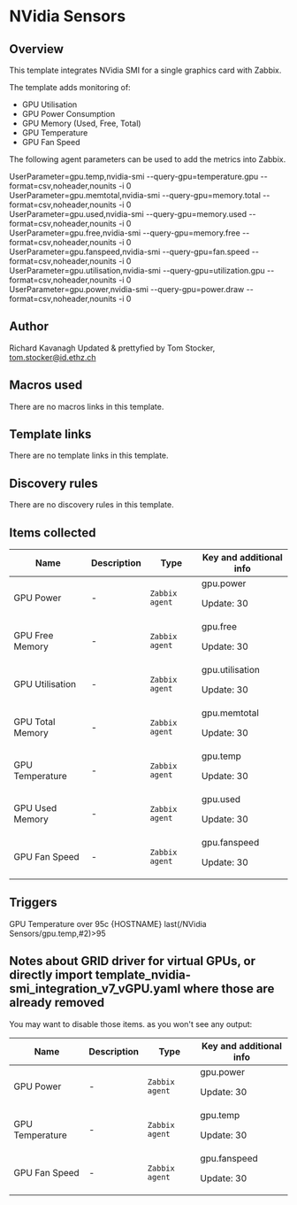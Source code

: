 # NVidia Sensors

## Overview

This template integrates NVidia SMI for a single graphics card with Zabbix.

The template adds monitoring of:

* GPU Utilisation
* GPU Power Consumption
* GPU Memory (Used, Free, Total)
* GPU Temperature
* GPU Fan Speed

The following agent parameters can be used to add the metrics into Zabbix.

UserParameter=gpu.temp,nvidia-smi --query-gpu=temperature.gpu --format=csv,noheader,nounits -i 0  
UserParameter=gpu.memtotal,nvidia-smi --query-gpu=memory.total --format=csv,noheader,nounits -i 0  
UserParameter=gpu.used,nvidia-smi --query-gpu=memory.used --format=csv,noheader,nounits -i 0   
UserParameter=gpu.free,nvidia-smi --query-gpu=memory.free --format=csv,noheader,nounits -i 0   
UserParameter=gpu.fanspeed,nvidia-smi --query-gpu=fan.speed --format=csv,noheader,nounits -i 0   
UserParameter=gpu.utilisation,nvidia-smi --query-gpu=utilization.gpu --format=csv,noheader,nounits -i 0   
UserParameter=gpu.power,nvidia-smi --query-gpu=power.draw --format=csv,noheader,nounits -i 0

## Author

Richard Kavanagh
Updated & prettyfied by Tom Stocker, tom.stocker@id.ethz.ch

## Macros used

There are no macros links in this template.

## Template links

There are no template links in this template.

## Discovery rules

There are no discovery rules in this template.

## Items collected

|Name|Description|Type|Key and additional info|
|----|-----------|----|----|
|GPU Power|<p>-</p>|`Zabbix agent`|gpu.power<p>Update: 30</p>|
|GPU Free Memory|<p>-</p>|`Zabbix agent`|gpu.free<p>Update: 30</p>|
|GPU Utilisation|<p>-</p>|`Zabbix agent`|gpu.utilisation<p>Update: 30</p>|
|GPU Total Memory|<p>-</p>|`Zabbix agent`|gpu.memtotal<p>Update: 30</p>|
|GPU Temperature|<p>-</p>|`Zabbix agent`|gpu.temp<p>Update: 30</p>|
|GPU Used Memory|<p>-</p>|`Zabbix agent`|gpu.used<p>Update: 30</p>|
|GPU Fan Speed|<p>-</p>|`Zabbix agent`|gpu.fanspeed<p>Update: 30</p>|


## Triggers

GPU Temperature over 95c {HOSTNAME}
last(/NVidia Sensors/gpu.temp,#2)>95

## Notes about GRID driver for virtual GPUs, or directly import template_nvidia-smi_integration_v7_vGPU.yaml where those are already removed

You may want to disable those items. as you won't see any output:

|Name|Description|Type|Key and additional info|
|----|-----------|----|----|
|GPU Power|<p>-</p>|`Zabbix agent`|gpu.power<p>Update: 30</p>|
|GPU Temperature|<p>-</p>|`Zabbix agent`|gpu.temp<p>Update: 30</p>|
|GPU Fan Speed|<p>-</p>|`Zabbix agent`|gpu.fanspeed<p>Update: 30</p>|
